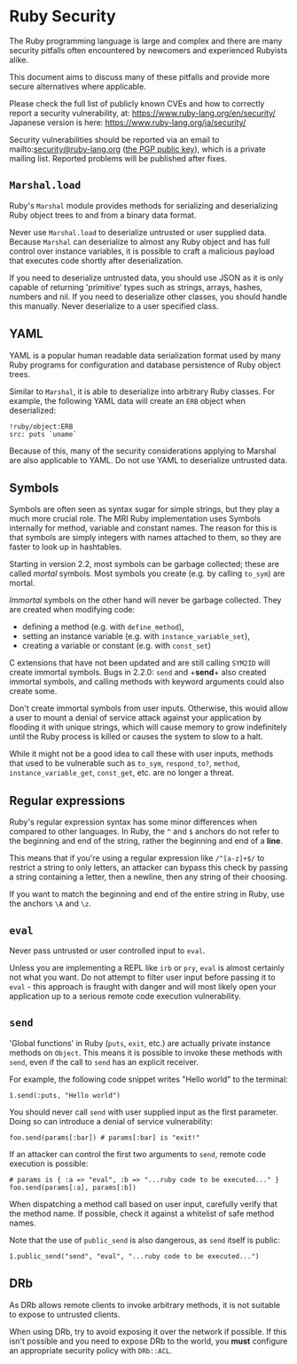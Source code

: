 # Ruby Security

The Ruby programming language is large and complex and there are many security
pitfalls often encountered by newcomers and experienced Rubyists alike.

This document aims to discuss many of these pitfalls and provide more secure
alternatives where applicable.

Please check the full list of publicly known CVEs and how to correctly report
a security vulnerability, at: https://www.ruby-lang.org/en/security/ Japanese
version is here: https://www.ruby-lang.org/ja/security/

Security vulnerabilities should be reported via an email to
mailto:security@ruby-lang.org ([the PGP public
key](https://www.ruby-lang.org/security.asc)), which is a private mailing
list. Reported problems will be published after fixes.

## `Marshal.load`

Ruby's `Marshal` module provides methods for serializing and deserializing
Ruby object trees to and from a binary data format.

Never use `Marshal.load` to deserialize untrusted or user supplied data.
Because `Marshal` can deserialize to almost any Ruby object and has full
control over instance variables, it is possible to craft a malicious payload
that executes code shortly after deserialization.

If you need to deserialize untrusted data, you should use JSON as it is only
capable of returning 'primitive' types such as strings, arrays, hashes,
numbers and nil. If you need to deserialize other classes, you should handle
this manually. Never deserialize to a user specified class.

## YAML

YAML is a popular human readable data serialization format used by many Ruby
programs for configuration and database persistence of Ruby object trees.

Similar to `Marshal`, it is able to deserialize into arbitrary Ruby classes.
For example, the following YAML data will create an `ERB` object when
deserialized:

    !ruby/object:ERB
    src: puts `uname`

Because of this, many of the security considerations applying to Marshal are
also applicable to YAML. Do not use YAML to deserialize untrusted data.

## Symbols

Symbols are often seen as syntax sugar for simple strings, but they play a
much more crucial role. The MRI Ruby implementation uses Symbols internally
for method, variable and constant names. The reason for this is that symbols
are simply integers with names attached to them, so they are faster to look up
in hashtables.

Starting in version 2.2, most symbols can be garbage collected; these are
called *mortal* symbols. Most symbols you create (e.g. by calling `to_sym`)
are mortal.

*Immortal* symbols on the other hand will never be garbage collected. They are
created when modifying code:
*   defining a method (e.g. with `define_method`),
*   setting an instance variable (e.g. with `instance_variable_set`),
*   creating a variable or constant (e.g. with `const_set`)

C extensions that have not been updated and are still calling `SYM2ID` will
create immortal symbols. Bugs in 2.2.0: `send` and +__send__+ also created
immortal symbols, and calling methods with keyword arguments could also create
some.

Don't create immortal symbols from user inputs. Otherwise, this would allow a
user to mount a denial of service attack against your application by flooding
it with unique strings, which will cause memory to grow indefinitely until the
Ruby process is killed or causes the system to slow to a halt.

While it might not be a good idea to call these with user inputs, methods that
used to be vulnerable such as `to_sym`, `respond_to?`, `method`,
`instance_variable_get`, `const_get`, etc. are no longer a threat.

## Regular expressions

Ruby's regular expression syntax has some minor differences when compared to
other languages. In Ruby, the `^` and `$` anchors do not refer to the
beginning and end of the string, rather the beginning and end of a **line**.

This means that if you're using a regular expression like `/^[a-z]+$/` to
restrict a string to only letters, an attacker can bypass this check by
passing a string containing a letter, then a newline, then any string of their
choosing.

If you want to match the beginning and end of the entire string in Ruby, use
the anchors `\A` and `\z`.

## `eval`

Never pass untrusted or user controlled input to `eval`.

Unless you are implementing a REPL like `irb` or `pry`, `eval` is almost
certainly not what you want. Do not attempt to filter user input before
passing it to `eval` - this approach is fraught with danger and will most
likely open your application up to a serious remote code execution
vulnerability.

## `send`

'Global functions' in Ruby (`puts`, `exit`, etc.) are actually private
instance methods on `Object`. This means it is possible to invoke these
methods with `send`, even if the call to `send` has an explicit receiver.

For example, the following code snippet writes "Hello world" to the terminal:

    1.send(:puts, "Hello world")

You should never call `send` with user supplied input as the first parameter.
Doing so can introduce a denial of service vulnerability:

    foo.send(params[:bar]) # params[:bar] is "exit!"

If an attacker can control the first two arguments to `send`, remote code
execution is possible:

    # params is { :a => "eval", :b => "...ruby code to be executed..." }
    foo.send(params[:a], params[:b])

When dispatching a method call based on user input, carefully verify that the
method name. If possible, check it against a whitelist of safe method names.

Note that the use of `public_send` is also dangerous, as `send` itself is
public:

    1.public_send("send", "eval", "...ruby code to be executed...")

## DRb

As DRb allows remote clients to invoke arbitrary methods, it is not suitable
to expose to untrusted clients.

When using DRb, try to avoid exposing it over the network if possible. If this
isn't possible and you need to expose DRb to the world, you **must** configure
an appropriate security policy with `DRb::ACL`.
